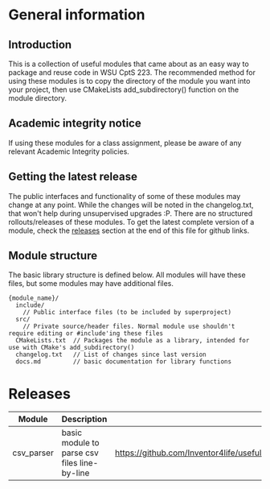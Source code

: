 # General information
## Introduction
This is a collection of useful modules that came about as an easy way to package and reuse code in WSU CptS 223. The recommended method for using these modules is to copy the directory of the module you want into your project, then use CMakeLists add_subdirectory() function on the module directory.

## Academic integrity notice
If using these modules for a class assignment, please be aware of any relevant Academic Integrity policies.

## Getting the latest release
The public interfaces and functionality of some of these modules may change at any point. While the changes will be noted in the changelog.txt, that won't help during unsupervised upgrades :P. There are no structured rollouts/releases of these modules. To get the latest complete version of a module, check the [releases](#releases) section at the end of this file for github links.

## Module structure
The basic library structure is defined below. All modules will have these files, but some modules may have additional files.
```
{module_name}/
  include/
    // Public interface files (to be included by superproject)
  src/
    // Private source/header files. Normal module use shouldn't require editing or #include'ing these files
  CMakeLists.txt  // Packages the module as a library, intended for use with CMake's add_subdirectory()
  changelog.txt   // List of changes since last version
  docs.md         // basic documentation for library functions
```

# Releases
| Module   | Description                                | Link to latest release |
|--------  |-------------                               |------------------------|
|csv_parser|basic module to parse csv files line-by-line|<https://github.com/Inventor4life/useful_modules/tree/47b8f8b0b198706f9a3d0a2289be2dc45029db99>|
